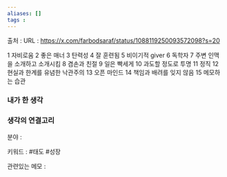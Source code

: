 ```yaml
---
aliases: []
tags :
---
```

출처 : 
URL : https://x.com/farbodsaraf/status/1088119250093572098?s=20

1 자비로움
2 좋은 매너
3 탄력성
4 잘 훈련됨
5 비이기적 giver
6 독학자
7 주변 인맥을 소개하고 소개시킴
8 겸손과 친절
9 일은 빡세게
10 과도할 정도로 투명
11 정직
12 현실과 한계를 유념한 낙관주의
13 오픈 마인드
14 책임과 배려를 잊지 않음
15 메모하는 습관


### 내가 한 생각

### 생각의 연결고리
분야 : 

키워드 : #태도 #성장

관련있는 메모 : 